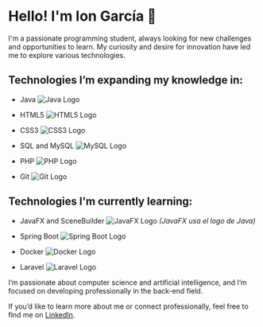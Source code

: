 # Hello! I'm Ion García 👋

I'm a passionate programming student, always looking for new challenges and opportunities to learn. My curiosity and desire for innovation have led me to explore various technologies.

## Technologies I’m expanding my knowledge in:

- Java  ![Java Logo](https://cdn.jsdelivr.net/gh/devicons/devicon/icons/java/java-original.svg)

- HTML5  ![HTML5 Logo](https://cdn.jsdelivr.net/gh/devicons/devicon/icons/html5/html5-original.svg)

- CSS3  ![CSS3 Logo](https://cdn.jsdelivr.net/gh/devicons/devicon/icons/css3/css3-original.svg)

- SQL and MySQL  ![MySQL Logo](https://cdn.jsdelivr.net/gh/devicons/devicon/icons/mysql/mysql-original.svg)

- PHP  ![PHP Logo](https://cdn.jsdelivr.net/gh/devicons/devicon/icons/php/php-original.svg)

- Git  ![Git Logo](https://cdn.jsdelivr.net/gh/devicons/devicon/icons/git/git-original.svg)

## Technologies I'm currently learning:

- JavaFX and SceneBuilder  ![JavaFX Logo](https://cdn.jsdelivr.net/gh/devicons/devicon/icons/java/java-original.svg) *(JavaFX usa el logo de Java)*

- Spring Boot  ![Spring Boot Logo](https://cdn.jsdelivr.net/gh/devicons/devicon/icons/spring/spring-original.svg)

- Docker  ![Docker Logo](https://cdn.jsdelivr.net/gh/devicons/devicon/icons/docker/docker-original.svg)

- Laravel  ![Laravel Logo](https://cdn.jsdelivr.net/gh/devicons/devicon/icons/laravel/laravel-plain.svg)

I’m passionate about computer science and artificial intelligence, and I’m focused on developing professionally in the back-end field.

If you’d like to learn more about me or connect professionally, feel free to find me on [LinkedIn](https://www.linkedin.com/in/ion-garc%C3%ADa-rodr%C3%ADguez-b278502b4/).
